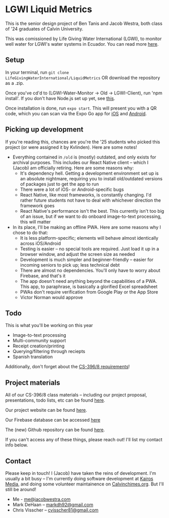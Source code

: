# LGWI Liquid Metrics
This is the senior design project of Ben Tanis and Jacob Westra, both class of '24 graduates of Calvin University.

This was comissioned by Life Giving Water International (LGWI), to monitor well water for LGWI's water systems in Ecuador. You can read more [here](https://jacobwestra.com/LGWI/).

## Setup

In your terminal, run `git clone LifeGivingWaterInternational/LiquidMetrics` OR download the repository as a .zip.

Once you've cd'd to (LGWI-Water-Monitor -> Old -> LGWI-Client), run 'npm install'. If you don't have Node.js set up yet, see [this](https://nodejs.org/en/download/prebuilt-installer/current).

Once installation is done, run `expo start`. This will present you with a QR code, which you can scan via the Expo Go app for [iOS](https://apps.apple.com/us/app/expo-go/id982107779) and [Android](https://play.google.com/store/apps/details?id=host.exp.exponent&hl=en_US&pli=1).

## Picking up development
If you're reading this, chances are you're the '25 students who picked this project (or were assigned it by Kvlinden). Here are some notes!
* Everything contained in `/old` is (mostly) outdated, and only exists for archival purposes. This includes our React Native client – which I (Jacob) am officially retiring. Here are some reasons why:
  - It's dependency hell. Getting a development environment set up is an absolute nightmare, requiring you to install old/outdated versions of packages just to get the app to run
  - There were a lot of iOS- or Android-specific bugs
  - React Native, like most frameworks, is constantly changing. I'd rather future students not have to deal with whichever direction the framework goes
  - React Native's performance isn't the best. This currently isn't too big of an issue, but if we want to do onboard image-to-text processing, this will matter
* In its place, I'll be making an offline PWA. Here are some reasons why I chose to do that:
  - It is less platform-specific; elements will behave almost identically across iOS/Android
  - Testing is easier – no special tools are required. Just load it up in a browser window, and adjust the screen size as needed
  - Development is much simpler and beginner-friendly – easier for incoming seniors to pick up; less technical debt
  - There are almost no dependencies. You'll only have to worry about Firebase, and that's it
  - The app doesn't need anything beyond the capabilities of a PWA. This app, to paraphrase, is basically a glorified Excel spreadsheet
  - PWAs don't require verification from Google Play or the App Store
  - Victor Norman would approve
## Todo
This is what you'll be working on this year
* Image-to-text processing
* Multi-community support
* Receipt creation/printing
* Querying/filtering through reciepts
* Spanish translation

Additionally, don't forget about the [CS-396/8 requirements](https://cs.calvin.edu/courses/cs/396/kvlinden/)!
## Project materials
All of our CS-396/8 class materials – including our project proposal, presentations, todo lists, etc can be found [here](https://drive.google.com/drive/folders/1nDc61zaPWj0OzmBFdk4gacMAmKYI4X28?usp=sharing).

Our project website can be found [here](https://jacobwestra.com/LGWI/).

Our Firebase database can be accessed [here](https://console.firebase.google.com/u/0/project/lgwi-csv/firestore)

The (new) Github repository can be found [here](https://github.com/LifeGivingWaterInternational).

If you can't access any of these things, please reach out! I'll list my contact info below. 
## Contact
Please keep in touch! I (Jacob) have taken the reins of development. I'm usually a bit busy – I'm currently doing software development at [Kairos Media](https://thekairosmedia.com/), and doing some volunteer maintainence on [Calvinchimes.org](https://calvinchimes.org/). But I'll still be around!
* Me - [me@jacobwestra.com](mailto:me@jacobwestra.com/)
* Mark DeHaan – [markdh92@gmail.com](mailto:markdh92@gmail.com)
* Chris Visscher – [cvisscher81@gmail.com](mailto:cvisscher81@gmail.com)
